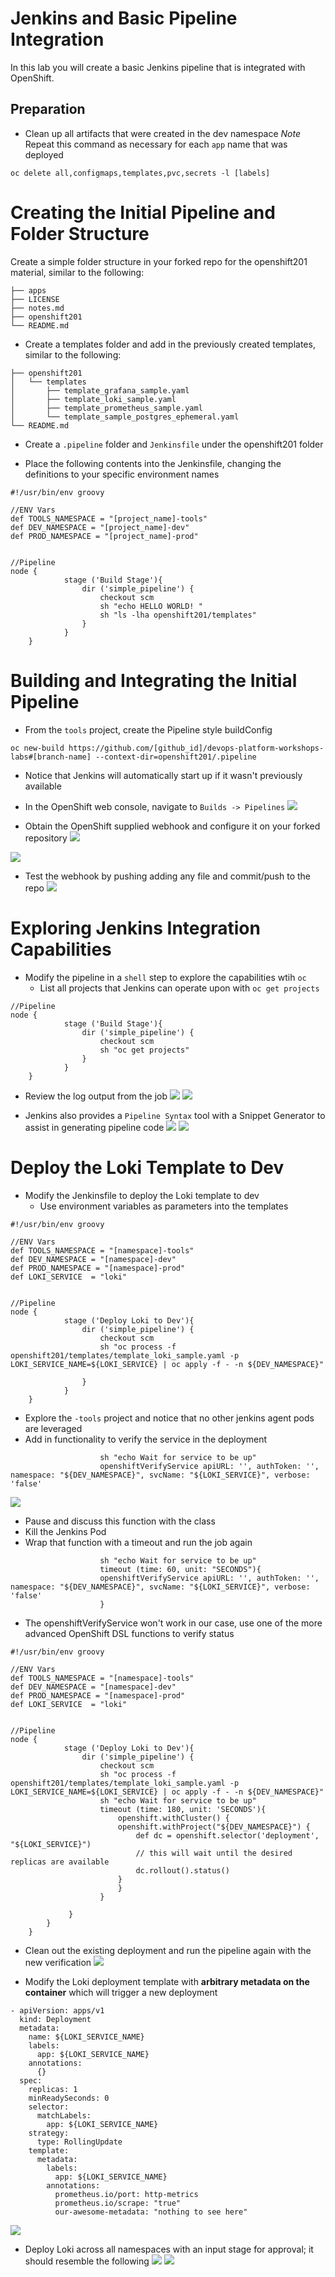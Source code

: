# Jenkins and Basic Pipeline Integration
In this lab you will create a basic Jenkins pipeline that is integrated with OpenShift. 

## Preparation
- Clean up all artifacts that were created in the dev namespace
*Note* Repeat this command as necessary for each `app` name that was deployed

```
oc delete all,configmaps,templates,pvc,secrets -l [labels]
```

# Creating the Initial Pipeline and Folder Structure
Create a simple folder structure in your forked repo for the openshift201 material,  similar to the following: 

```
├── apps
├── LICENSE
├── notes.md
├── openshift201
└── README.md
```

- Create a templates folder and add in the previously created templates, similar to the following: 

```
├── openshift201
│   └── templates
│       ├── template_grafana_sample.yaml
│       ├── template_loki_sample.yaml
│       ├── template_prometheus_sample.yaml
│       └── template_sample_postgres_ephemeral.yaml
└── README.md
```

- Create a `.pipeline` folder and `Jenkinsfile` under the openshift201 folder

- Place the following contents into the Jenkinsfile, changing the definitions to your specific environment names

```
#!/usr/bin/env groovy

//ENV Vars
def TOOLS_NAMESPACE = "[project_name]-tools"
def DEV_NAMESPACE = "[project_name]-dev"
def PROD_NAMESPACE = "[project_name]-prod"


//Pipeline
node {
            stage ('Build Stage'){
                dir ('simple_pipeline') {
                    checkout scm
                    sh "echo HELLO WORLD! "
                    sh "ls -lha openshift201/templates"
                }
            }
    }
```

# Building and Integrating the Initial Pipeline
- From the `tools` project, create the Pipeline style buildConfig

```
oc new-build https://github.com/[github_id]/devops-platform-workshops-labs#[branch-name] --context-dir=openshift201/.pipeline
```
- Notice that Jenkins will automatically start up if it wasn't previously available
- In the OpenShift web console, navigate to `Builds -> Pipelines`
![](../assets/openshift201/04_jenkins_01.png)


- Obtain the OpenShift supplied webhook and configure it on your forked repository
![](../assets/openshift201/04_jenkins_02.png)

![](../assets/openshift201/04_jenkins_03.png)


- Test the webhook by pushing adding any file and commit/push to the repo
![](../assets/openshift201/04_jenkins_04.png)

# Exploring Jenkins Integration Capabilities
- Modify the pipeline in a `shell` step to explore the capabilities wtih `oc`
    - List all projects that Jenkins can operate upon with `oc get projects`

```
//Pipeline
node {
            stage ('Build Stage'){
                dir ('simple_pipeline') {
                    checkout scm
                    sh "oc get projects"
                }
            }
    }
```
- Review the log output from the job
![](../assets/openshift201/04_jenkins_05.png)
![](../assets/openshift201/04_jenkins_06.png)


- Jenkins also provides a `Pipeline Syntax` tool with a Snippet Generator to assist in generating pipeline code
![](../assets/openshift201/04_jenkins_07.png)
![](../assets/openshift201/04_jenkins_08.png)


# Deploy the Loki Template to Dev
- Modify the Jenkinsfile to deploy the Loki template to dev
    - Use environment variables as parameters into the templates

```
#!/usr/bin/env groovy

//ENV Vars
def TOOLS_NAMESPACE = "[namespace]-tools"
def DEV_NAMESPACE = "[namespace]-dev"
def PROD_NAMESPACE = "[namespace]-prod"
def LOKI_SERVICE  = "loki"


//Pipeline
node {
            stage ('Deploy Loki to Dev'){
                dir ('simple_pipeline') {
                    checkout scm
                    sh "oc process -f openshift201/templates/template_loki_sample.yaml -p  LOKI_SERVICE_NAME=${LOKI_SERVICE} | oc apply -f - -n ${DEV_NAMESPACE}"

                }
            }
    }

```
- Explore the `-tools` project and notice that no other jenkins agent pods are leveraged
- Add in functionality to verify the service in the deployment

```
                    sh "echo Wait for service to be up"
                    openshiftVerifyService apiURL: '', authToken: '', namespace: "${DEV_NAMESPACE}", svcName: "${LOKI_SERVICE}", verbose: 'false'

```
![](../assets/openshift201/04_jenkins_09.png)


- Pause and discuss this function with the class
- Kill the Jenkins Pod 
- Wrap that function with a timeout and run the job again

```
                    sh "echo Wait for service to be up"
                    timeout (time: 60, unit: "SECONDS"){
                    openshiftVerifyService apiURL: '', authToken: '', namespace: "${DEV_NAMESPACE}", svcName: "${LOKI_SERVICE}", verbose: 'false'
                    }
```
- The openshiftVerifyService won't work in our case, use one of the more advanced OpenShift DSL functions to verify status

```
#!/usr/bin/env groovy

//ENV Vars
def TOOLS_NAMESPACE = "[namespace]-tools"
def DEV_NAMESPACE = "[namespace]-dev"
def PROD_NAMESPACE = "[namespace]-prod"
def LOKI_SERVICE  = "loki"


//Pipeline
node {
            stage ('Deploy Loki to Dev'){
                dir ('simple_pipeline') {
                    checkout scm
                    sh "oc process -f openshift201/templates/template_loki_sample.yaml -p  LOKI_SERVICE_NAME=${LOKI_SERVICE} | oc apply -f - -n ${DEV_NAMESPACE}"
                    sh "echo Wait for service to be up"
                    timeout (time: 180, unit: 'SECONDS'){
                        openshift.withCluster() {
                        openshift.withProject("${DEV_NAMESPACE}") {
                            def dc = openshift.selector('deployment', "${LOKI_SERVICE}")
                            // this will wait until the desired replicas are available
                            dc.rollout().status()
                        }
                        }
                    }

             }
        }
    }

```

- Clean out the existing deployment and run the pipeline again with the new verification
![](../assets/openshift201/04_jenkins_10.png)

- Modify the Loki deployment template with **arbitrary metadata on the container** which will trigger a new deployment

```
- apiVersion: apps/v1
  kind: Deployment
  metadata:
    name: ${LOKI_SERVICE_NAME}
    labels:
      app: ${LOKI_SERVICE_NAME}
    annotations:
      {}
  spec:
    replicas: 1
    minReadySeconds: 0
    selector:
      matchLabels:
        app: ${LOKI_SERVICE_NAME}
    strategy:
      type: RollingUpdate
    template:
      metadata:
        labels:
          app: ${LOKI_SERVICE_NAME}
        annotations:
          prometheus.io/port: http-metrics
          prometheus.io/scrape: "true"
          our-awesome-metadata: "nothing to see here"
```
![](../assets/openshift201/04_jenkins_11.png)


- Deploy Loki across all namespaces with an input stage for approval; it should resemble the following
![](../assets/openshift201/04_jenkins_12.png)
![](../assets/openshift201/04_jenkins_13.png)












